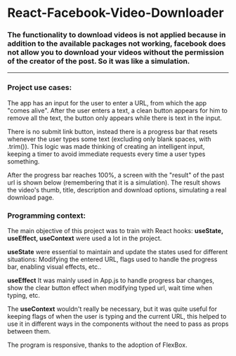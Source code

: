 # React-Facebook-Video-Downloader

### The functionality to download videos is not applied because in addition to the available packages not working, facebook does not allow you to download your videos without the permission of the creator of the post. So it was like a simulation.

---

### Project use cases:

The app has an input for the user to enter a URL, from which the app "comes alive". After the user enters a text, a clean button appears for him to remove all the text, the button only appears while there is text in the input.

There is no submit link button, instead there is a progress bar that resets whenever the user types some text (excluding only blank spaces, with .trim()). This logic was made thinking of creating an intelligent input, keeping a timer to avoid immediate requests every time a user types something.

After the progress bar reaches 100%, a screen with the "result" of the past url is shown below (remembering that it is a simulation). The result shows the video's thumb, title, description and download options, simulating a real download page.

### Programming context:

The main objective of this project was to train with React hooks: **useState, useEffect, useContext** were used a lot in the project.

**useState** were essential to maintain and update the states used for different situations: Modifying the entered URL, flags used to handle the progress bar, enabling visual effects, etc..

**useEffect** It was mainly used in App.js to handle progress bar changes, show the clear button effect when modifying typed url, wait time when typing, etc.

The **useContext** wouldn't really be necessary, but it was quite useful for keeping flags of when the user is typing and the current URL, this helped to use it in different ways in the components without the need to pass as props between them.

The program is responsive, thanks to the adoption of FlexBox.
